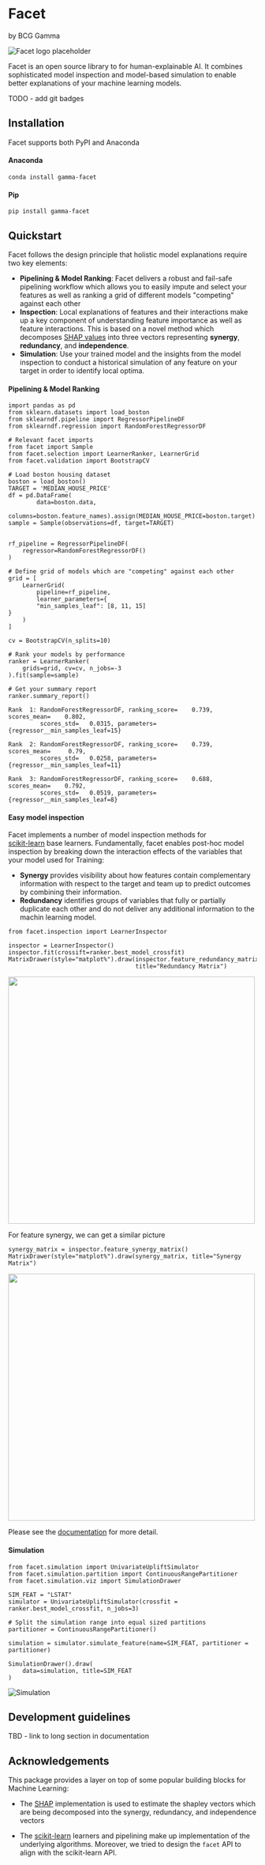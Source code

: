 # Facet

by BCG Gamma

![Facet logo placeholder](sphinx/source/_static/gamma_logo.jpg)

Facet is an open source library to for human-explainable AI. It combines sophisticated
model inspection and model-based simulation to enable better explanations of your 
machine learning models.  

TODO - add git badges


## Installation
Facet supports both PyPI and Anaconda

#### Anaconda

```commandline
conda install gamma-facet
```

#### Pip
```commandline
pip install gamma-facet
```


## Quickstart

Facet follows the design principle that holistic model explanations require two key
 elements: 
- **Pipelining & Model Ranking**: Facet delivers a robust and fail-safe pipelining 
    workflow which allows you to easily impute and select your features as well as
    ranking a grid of different models "competing" against each other
- **Inspection**: Local explanations of features and their interactions make up a key 
    component of understanding feature importance as well as feature interactions. 
    This is based on a novel method which decomposes
    [SHAP values](https://shap.readthedocs.io/en/latest/) into 
    three vectors representing **synergy**, **redundancy**, and **independence**.
- **Simulation**: Use your trained model and the insights from the model inspection
    to conduct a historical simulation of any feature on your target in order to 
    identify local optima. 


#### Pipelining & Model Ranking

````jupyterpython
import pandas as pd
from sklearn.datasets import load_boston
from sklearndf.pipeline import RegressorPipelineDF
from sklearndf.regression import RandomForestRegressorDF

# Relevant facet imports
from facet import Sample
from facet.selection import LearnerRanker, LearnerGrid
from facet.validation import BootstrapCV

# Load boston housing dataset
boston = load_boston()
TARGET = 'MEDIAN_HOUSE_PRICE'
df = pd.DataFrame(
        data=boston.data, 
        columns=boston.feature_names).assign(MEDIAN_HOUSE_PRICE=boston.target)
sample = Sample(observations=df, target=TARGET)


rf_pipeline = RegressorPipelineDF(
    regressor=RandomForestRegressorDF()
)

# Define grid of models which are "competing" against each other
grid = [
    LearnerGrid(
        pipeline=rf_pipeline, 
        learner_parameters={ 
        "min_samples_leaf": [8, 11, 15]        
}    
    )
]

cv = BootstrapCV(n_splits=10)

# Rank your models by performance
ranker = LearnerRanker(
    grids=grid, cv=cv, n_jobs=-3
).fit(sample=sample)

# Get your summary report
ranker.summary_report()
````

```jupyterpython
Rank  1: RandomForestRegressorDF, ranking_score=    0.739, scores_mean=    0.802, 
         scores_std=   0.0315, parameters={regressor__min_samples_leaf=15}

Rank  2: RandomForestRegressorDF, ranking_score=    0.739, scores_mean=     0.79, 
         scores_std=   0.0258, parameters={regressor__min_samples_leaf=11}

Rank  3: RandomForestRegressorDF, ranking_score=    0.688, scores_mean=    0.792, 
         scores_std=   0.0519, parameters={regressor__min_samples_leaf=8}
```


#### Easy model inspection

Facet implements a number of model inspection methods for  
[scikit-learn](https://scikit-learn.org/stable/index.html) base learners. Fundamentally, 
facet enables post-hoc model inspection by breaking down the interaction effects 
of the variables that your model used for Training: 
- **Synergy** provides visibility about how features contain complementary information
    with respect to the target and team up to predict outcomes by combining their 
    information.  
- **Redundancy** identifies groups of variables that fully or partially duplicate each 
    other and do not deliver any additional information to the machin learning model.  

```jupyterpython
from facet.inspection import LearnerInspector

inspector = LearnerInspector()
inspector.fit(crossift=ranker.best_model_crossfit)
MatrixDrawer(style="matplot%").draw(inspector.feature_redundancy_matrix(), 
                                    title="Redundancy Matrix")
```

<img src="sphinx/source/_static/redundancy_matrix.png" width="500">


For feature synergy, we can get a similar picture
```jupyterpython
synergy_matrix = inspector.feature_synergy_matrix()
MatrixDrawer(style="matplot%").draw(synergy_matrix, title="Synergy Matrix")
```
<img src="sphinx/source/_static/synergy_matrix.png" width="500">

Please see the [documentation]() for more detail. 

#### Simulation
```jupyterpython
from facet.simulation import UnivariateUpliftSimulator
from facet.simulation.partition import ContinuousRangePartitioner 
from facet.simulation.viz import SimulationDrawer

SIM_FEAT = "LSTAT"
simulator = UnivariateUpliftSimulator(crossfit = ranker.best_model_crossfit, n_jobs=3)

# Split the simulation range into equal sized partitions
partitioner = ContinuousRangePartitioner()

simulation = simulator.simulate_feature(name=SIM_FEAT, partitioner = partitioner)

SimulationDrawer().draw(
    data=simulation, title=SIM_FEAT
)
```
![Simulation](sphinx/source/_static/simulation_output.png)


## Development guidelines

TBD - link to long section in documentation

## Acknowledgements

This package provides a layer on top of some popular building blocks for Machine 
Learning:  

* The [SHAP](https://github.com/slundberg/shap) implementation is used to estimate the
    shapley vectors which are being decomposed into the synergy, redundancy, and 
    independence vectors
    
* The [scikit-learn](https://github.com/scikit-learn/scikit-learn) learners and 
pipelining make up implementation of the underlying algorithms. Moreover, we tried
to design the `facet` API to align with the scikit-learn API. 



